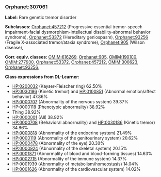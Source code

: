 
### [Orphanet:307061](http://www.orpha.net/ORDO/Orphanet_307061)
**Label:** Rare genetic tremor disorder

**Subclasses:** [Orphanet:457212](http://www.orpha.net/ORDO/Orphanet_457212) (Progressive essential tremor-speech impairment-facial dysmorphism-intellectual disability-abnormal behavior syndrome), [Orphanet:53372](http://www.orpha.net/ORDO/Orphanet_53372) (Hereditary geniospasm), [Orphanet:93256](http://www.orpha.net/ORDO/Orphanet_93256) (Fragile X-associated tremor/ataxia syndrome), [Orphanet:905](http://www.orpha.net/ORDO/Orphanet_905) (Wilson disease), 

**Corr. equiv. classes:** [OMIM:616269](http://purl.obolibrary.org/obo/OMIM_616269), [Orphanet:905](http://www.orpha.net/ORDO/Orphanet_905), [OMIM:190100](http://purl.obolibrary.org/obo/OMIM_190100), [OMIM:277900](http://purl.obolibrary.org/obo/OMIM_277900), [Orphanet:53372](http://www.orpha.net/ORDO/Orphanet_53372), [Orphanet:457212](http://www.orpha.net/ORDO/Orphanet_457212), [OMIM:300623](http://purl.obolibrary.org/obo/OMIM_300623), [Orphanet:93256](http://www.orpha.net/ORDO/Orphanet_93256), 

**Class expressions from DL-Learner:**

- [HP:0200032](http://purl.obolibrary.org/obo/HP_0200032) (Kayser-Fleischer ring) 62.50%
- [HP:0030186](http://purl.obolibrary.org/obo/HP_0030186) (Kinetic tremor) and [HP:0100851](http://purl.obolibrary.org/obo/HP_0100851) (Abnormal emotion/affect behavior) 47.86%
- [HP:0000707](http://purl.obolibrary.org/obo/HP_0000707) (Abnormality of the nervous system) 39.37%
- [HP:0000118](http://purl.obolibrary.org/obo/HP_0000118) (Phenotypic abnormality) 38.92%
- Thing 38.92%
- [HP:0000001](http://purl.obolibrary.org/obo/HP_0000001) (All) 38.92%
- [HP:0000708](http://purl.obolibrary.org/obo/HP_0000708) (Behavioral abnormality) and [HP:0030186](http://purl.obolibrary.org/obo/HP_0030186) (Kinetic tremor) 34.86%
- [HP:0000818](http://purl.obolibrary.org/obo/HP_0000818) (Abnormality of the endocrine system) 21.49%
- [HP:0000119](http://purl.obolibrary.org/obo/HP_0000119) (Abnormality of the genitourinary system) 20.62%
- [HP:0000478](http://purl.obolibrary.org/obo/HP_0000478) (Abnormality of the eye) 20.30%
- [HP:0000924](http://purl.obolibrary.org/obo/HP_0000924) (Abnormality of the skeletal system) 20.15%
- [HP:0001871](http://purl.obolibrary.org/obo/HP_0001871) (Abnormality of blood and blood-forming tissues) 14.63%
- [HP:0002715](http://purl.obolibrary.org/obo/HP_0002715) (Abnormality of the immune system) 14.37%
- [HP:0001939](http://purl.obolibrary.org/obo/HP_0001939) (Abnormality of metabolism/homeostasis) 14.04%
- [HP:0001626](http://purl.obolibrary.org/obo/HP_0001626) (Abnormality of the cardiovascular system) 14.02%


